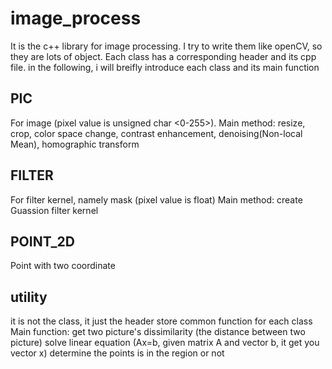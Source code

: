 # image_process
It is the c++ library for image processing. 
I try to write them like openCV, so they are lots of object. 
Each class has a corresponding header and its cpp file. 
in the following, i will breifly introduce each class and its main function

## PIC
For image (pixel value is unsigned char <0-255>).
Main method: resize, crop, color space change, contrast enhancement, denoising(Non-local Mean), homographic transform

## FILTER
For filter kernel, namely mask (pixel value is float)
Main method: create Guassion filter kernel

## POINT_2D
Point with two coordinate

## utility 
it is not the class, it just the header store common function for each class
Main function: get two picture's dissimilarity (the distance between two picture)
               solve linear equation (Ax=b, given matrix A and vector b, it get you vector x)
               determine the points is in the region or not
